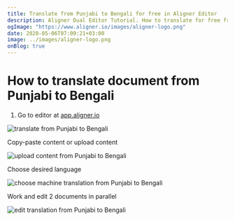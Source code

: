 ```yaml
---
title: Translate from Punjabi to Bengali for free in Aligner Editor
description: Aligner Dual Editor Tutorial. How to translate for free from Punjabi to Bengali. Aligner is multilingual document management platform. 
ogImage: "https://www.aligner.io/images/aligner-logo.png"
date: 2020-05-06T07:09:21+03:00
image: ../images/aligner-logo.png
onBlog: true
---
```


# How to translate document from Punjabi to Bengali

1. Go to editor at [app.aligner.io](https://app.aligner.io "Aligner App web page")

![translate from Punjabi to Bengali](../aligner-blank-editor.png "translate from Punjabi to Bengali")

Copy-paste content or upload content

![upload content from Punjabi to Bengali](../aligner-uploaded-document.png "upload content from Punjabi to Bengali")

Choose desired language

![choose machine translation from Punjabi to Bengali](../aligner-language-dropdown.png "choose machine translation from Punjabi to Bengali")

Work and edit 2 documents in parallel

![edit translation from Punjabi to Bengali](../aligner-double-sitded-editor.png "edit translation from Punjabi to Bengali")

